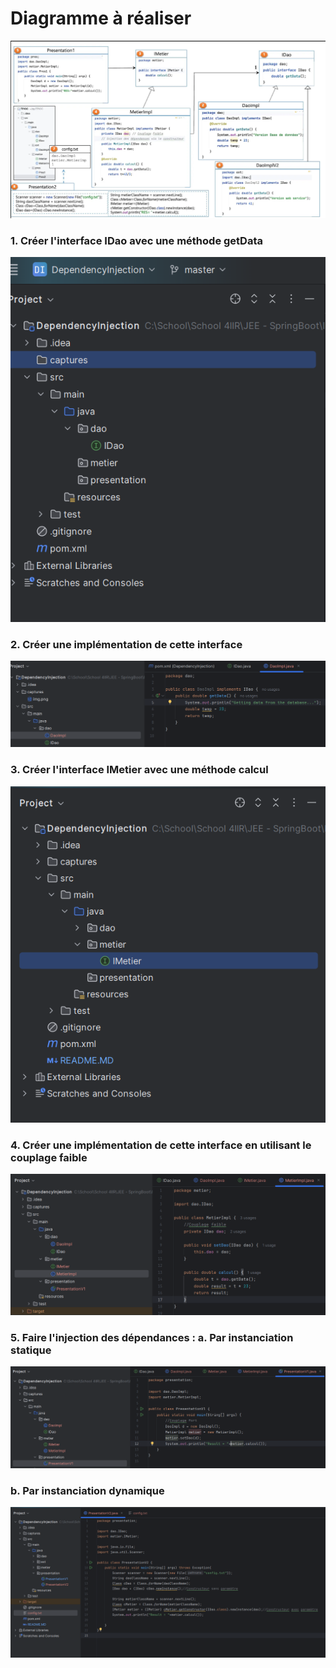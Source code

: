 <h1>Diagramme à réaliser</h1>
<img src="captures/Diagramme.png">
<h3>1. Créer l'interface IDao avec une méthode getData</h3>
<img src="captures/img.png">
<h3>2. Créer une implémentation de cette interface </h3>
<img src="captures/img_1.png">
<h3>3. Créer l'interface IMetier avec une méthode calcul </h3>
<img src="captures/img_2.png">
<h3>4. Créer une implémentation de cette interface en utilisant le couplage faible</h3>
<img src="captures/img_3.png">
<h3>5. Faire l'injection des dépendances :
  a. Par instanciation statique</h3>
<img src="captures/img_4.png">
<h3>b. Par instanciation dynamique</h3>
<img src="captures/img_5.png">